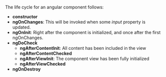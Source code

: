 The life cycle for an angular component follows:

* **constructor**
* **ngOnChanges**: This will be invoked when some *input* property is updated.
* **ngOnInit**: Right after the component is initialized, and once after the first ngOnChanges.
* **ngDoCheck**
    * **ngAfterContentInit**: All content has been included in the view
    * **ngAfterContentChecked**
    * **ngAfterViewInit**: The component view has been fully initialized
    * **ngAfterViewChecked**
* **ngOnDestroy**